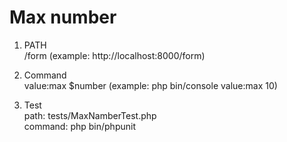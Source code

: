 # Max number
1. PATH <br/>
/form (example: http://localhost:8000/form) <br/>

2. Command <br/>
value:max $number (example: php bin/console value:max 10) <br/>
 
3. Test <br/>
path: tests/MaxNamberTest.php <br/>
command: php bin/phpunit <br/>

